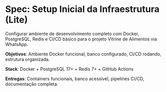 # Spec: Setup Inicial da Infraestrutura (Lite)

Configurar ambiente de desenvolvimento completo com Docker, PostgreSQL, Redis e CI/CD básico para o projeto Vitrine de Alimentos via WhatsApp.

**Objetivos**: Ambiente Docker funcional, banco configurado, CI/CD rodando, estrutura organizada.

**Stack**: Docker + PostgreSQL 17+ + Redis 7+ + GitHub Actions

**Entregas**: Containers funcionais, banco acessível, pipelines CI/CD, documentação completa.
